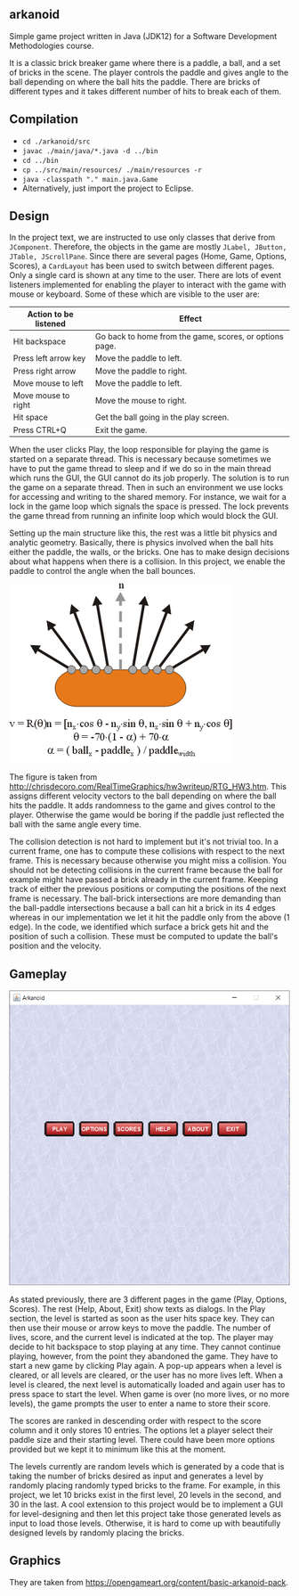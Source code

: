 ## arkanoid

Simple game project written in Java (JDK12) for a Software Development Methodologies course.

It is a classic brick breaker game where there is a paddle, a ball, and a set of bricks in the scene. The player controls the paddle and gives angle to the ball depending on where the ball hits the paddle. There are bricks of different types and it takes different number of hits to break each of them.

## Compilation

- `cd ./arkanoid/src`
- `javac ./main/java/*.java -d ../bin` 
- `cd ../bin`
- `cp ../src/main/resources/ ./main/resources -r`
- `java -classpath "." main.java.Game`
- Alternatively, just import the project to Eclipse.

## Design

In the project text, we are instructed to use only classes that derive from `JComponent`. Therefore, the objects in the game are mostly `JLabel, JButton, JTable, JScrollPane`. Since there are several pages (Home, Game, Options, Scores), a `CardLayout` has been used to switch between different pages. Only a single card is shown at any time to the user. There are lots of event listeners implemented for enabling the player to interact with the game with mouse or keyboard. Some of these which are visible to the user are:

| Action to be listened | Effect                                                  |
| --------------------- | ------------------------------------------------------- |
| Hit backspace         | Go back to home from the game, scores, or options page. |
| Press left arrow key  | Move the paddle to left.                                |
| Press right arrow     | Move the paddle to right.                               |
| Move mouse to left    | Move the paddle to left.                                |
| Move mouse to right   | Move the mouse to right.                                |
| Hit space             | Get the ball going in the play screen.                  |
| Press CTRL+Q          | Exit the game.                                          |

When the user clicks Play, the loop responsible for playing the game is started on a separate thread. This is necessary because sometimes we have to put the game thread to sleep and if we do so in the main thread which runs the GUI, the GUI cannot do its job properly. The solution is to run the game on a separate thread.  Then in such an environment we use locks for accessing and writing to the shared memory. For instance, we wait for a lock in the game loop which signals the space is pressed. The lock prevents the game thread from running an infinite loop which would block the GUI.

Setting up the main structure like this, the rest was a little bit physics and analytic geometry. Basically, there is physics involved when the ball hits either the paddle, the walls, or the bricks. One has to make design decisions about what happens when there is a collision. In this project, we enable the paddle to control the angle when the ball bounces.

![](images\paddle.gif)

The figure is taken from http://chrisdecoro.com/RealTimeGraphics/hw3writeup/RTG_HW3.htm. This assigns different velocity vectors to the ball depending on where the ball hits the paddle. It adds randomness to the game and gives control to the player. Otherwise the game would be boring if the paddle just reflected the ball with the same angle every time.

The collision detection is not hard to implement but it's not trivial too. In a current frame, one has to compute these collisions with respect to the next frame. This is necessary because otherwise you might miss a collision. You should not be detecting collisions in the current frame because the ball for example might have passed a brick already in the current frame. Keeping track of either the previous positions or computing the positions of the next frame is necessary. The ball-brick intersections are more demanding than the ball-paddle intersections because a ball can hit a brick in its 4 edges whereas in our implementation we let it hit the paddle only from the above (1 edge). In the code, we identified which surface a brick gets hit and the position of such a collision. These must be computed to update the ball's position and the velocity.

## Gameplay

![](images\game.gif)

As stated previously, there are 3 different pages in the game (Play, Options, Scores). The rest (Help, About, Exit) show texts as dialogs. In the Play section, the level is started as soon as the user hits space key. They can then use their mouse or arrow keys to move the paddle. The number of lives, score, and the current level is indicated at the top. The player may decide to hit backspace to stop playing at any time. They cannot continue playing, however, from the point they abandoned the game. They have to start a new game by clicking Play again. A pop-up appears when a level is cleared, or all levels are cleared, or the user has no more lives left. When a level is cleared, the next level is automatically loaded and again user has to press space to start the level. When game is over (no more lives, or no more levels), the game prompts the user to enter a name to store their score. 

The scores are ranked in descending order with respect to the score column and it only stores 10 entries. The options let a player select their paddle size and their starting level. There could have been more options provided but we kept it to minimum like this at the moment. 

The levels currently are random levels which is generated by a code that is taking the number of bricks desired as input and generates a level by randomly placing randomly typed bricks to the frame. For example, in this project, we let 10 bricks exist in the first level, 20 levels in the second, and 30 in the last. A cool extension to this project would be to implement a GUI for level-designing and then let this project take those generated levels as input to load those levels. Otherwise, it is hard to come up with beautifully designed levels by randomly placing the bricks.

## Graphics

They are taken from https://opengameart.org/content/basic-arkanoid-pack.  



 